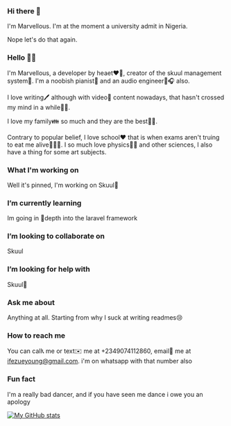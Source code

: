 ### Hi there 👋

I'm Marvellous. I'm at the moment a university admit in Nigeria. 

Nope let's do that again.

### Hello 👋👋 

I'm Marvellous, a developer by heaet❤️💖, creator of the skuul management system🏫. I'm a noobish pianist🎹 and an audio engineer🎵🎧 also.

I love writing🖊 although with video🎥 content nowadays, that hasn't crossed my mind in a while🤷‍♂️. 

I love my family👪 so much and they are the best💯💯.

Contrary to popular belief, I love school❤️ that is when exams aren't truing to eat me alive🥶😪😭. I so much love physics👩‍🔬 and other sciences, I
also have a thing for some art subjects.

### What I'm working on
Well it's pinned, I'm working on Skuul🏫

### I’m currently learning
Im going in 🛫depth into the laravel framework 

### I’m looking to collaborate on
Skuul

### I’m looking for help with
Skuul🏫 

### Ask me about
Anything at all. Starting from why I suck at writing readmes😢

### How to reach me
You can call📞 me or text✉️ me at +2349074112860, email📩 me at ifezueyoung@gmail.com. i'm on whatsapp with that number also

### Fun fact
I'm a really bad dancer, and if you have seen me dance i owe you an apology 

[![My GitHub stats](https://github-readme-stats.vercel.app/api?username=yungifez)](https://github.com/yungifez/github-readme-stats&count_private=true)
